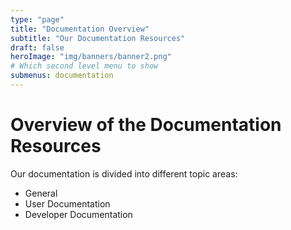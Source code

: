 ```yaml
---
type: "page"
title: "Documentation Overview"
subtitle: "Our Documentation Resources"
draft: false
heroImage: "img/banners/banner2.png"
# Which second level menu to show
submenus: documentation
---
```


# Overview of the Documentation Resources

Our documentation is divided into different topic areas:

* General
* User Documentation
* Developer Documentation

